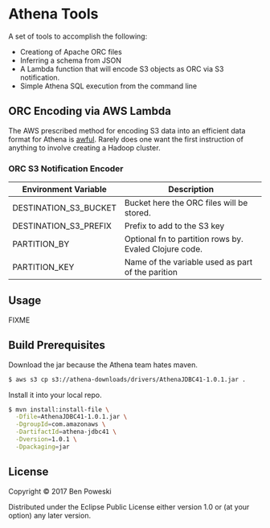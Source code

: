 # Athena Tools

A set of tools to accomplish the following:

* Creationg of Apache ORC files
* Inferring a schema from JSON
* A Lambda function that will encode S3 objects as ORC via S3 notification.
* Simple Athena SQL execution from the command line

## ORC Encoding via AWS Lambda

The AWS prescribed method for encoding S3 data into an efficient data format for Athena is [awful](https://docs.aws.amazon.com/athena/latest/ug/convert-to-columnar.html).
Rarely does one want the first instruction of anything to involve creating a Hadoop cluster.

### ORC S3 Notification Encoder

 | Environment Variable   | Description                                             |
 | ---------------------- | ------------------------------------------------------- |
 | DESTINATION_S3_BUCKET  | Bucket here the ORC files will be stored.               |
 | DESTINATION_S3_PREFIX  | Prefix to add to the S3 key                             |
 | PARTITION_BY           | Optional fn to partition rows by.  Evaled Clojure code. |
 | PARTITION_KEY          | Name of the variable used as part of the parition       |


## Usage

FIXME

## Build Prerequisites

Download the jar because the Athena team hates maven.

```bash
$ aws s3 cp s3://athena-downloads/drivers/AthenaJDBC41-1.0.1.jar .
```

Install it into your local repo.

```bash
$ mvn install:install-file \
  -Dfile=AthenaJDBC41-1.0.1.jar \
  -DgroupId=com.amazonaws \
  -DartifactId=athena-jdbc41 \
  -Dversion=1.0.1 \
  -Dpackaging=jar
```

## License

Copyright © 2017 Ben Poweski

Distributed under the Eclipse Public License either version 1.0 or (at
your option) any later version.
